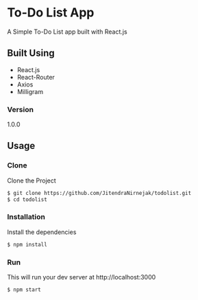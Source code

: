 # To-Do List App
A Simple To-Do List app built with React.js

## Built Using
- React.js
- React-Router
- Axios
- Milligram

### Version
1.0.0

## Usage

### Clone
Clone the Project

```sh
$ git clone https://github.com/JitendraNirnejak/todolist.git
$ cd todolist
```

### Installation

Install the dependencies

```sh
$ npm install
```

### Run

This will run your dev server at http://localhost:3000

```sh
$ npm start
```
